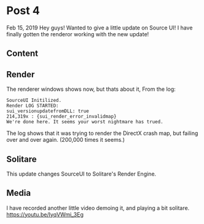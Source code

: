 # Post 4
Feb 15, 2019
Hey guys! Wanted to give a little update on Source UI! I have finally gotten the renderor working with the new update!
## Content

## Render
The renderer windows shows now, but thats about it, From the log:
``` 
SourceUI Initilized.
Render LOG STARTED:
sui_versionupdatefromDLL: true
214,319x : {sui_render_error_invalidmap}
We're done here. It seems your worst nightmare has trued.
```
The log shows that it was trying to render the DirectX crash map, but failing over and over again. (200,000 times it seems.) 
## Solitare
This update changes SourceUI to Solitare's Render Engine.
## Media
I have recorded another little video demoing it, and playing a bit solitare. https://youtu.be/IyqVWmi_3Eg
